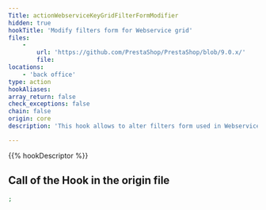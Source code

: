 ```yaml
---
Title: actionWebserviceKeyGridFilterFormModifier
hidden: true
hookTitle: 'Modify filters form for Webservice grid'
files:
    -
        url: 'https://github.com/PrestaShop/PrestaShop/blob/9.0.x/'
        file: 
locations:
    - 'back office'
type: action
hookAliases: 
array_return: false
check_exceptions: false
chain: false
origin: core
description: 'This hook allows to alter filters form used in Webservice'

---
```


{{% hookDescriptor %}}

## Call of the Hook in the origin file

```php
;
```

